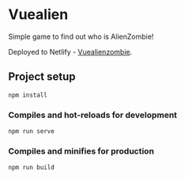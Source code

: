 # Vuealien

Simple game to find out who is AlienZombie!

Deployed to Netlify - [Vuealienzombie](https://vuealienzobmie.netlify.app/).

## Project setup

```
npm install
```

### Compiles and hot-reloads for development

```
npm run serve
```

### Compiles and minifies for production

```
npm run build
```